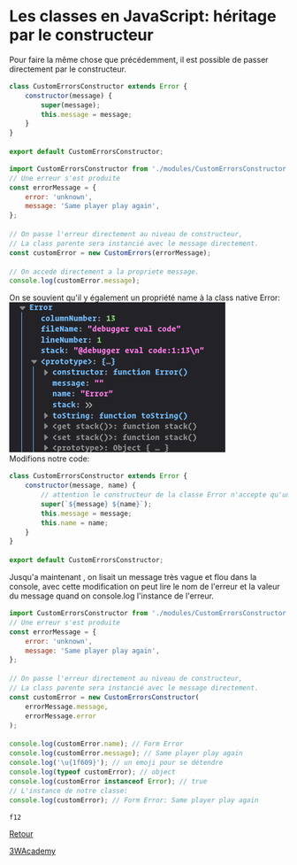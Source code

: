 # Les classes en JavaScript: héritage par le constructeur

Pour faire la même chose que précédemment, il est possible de passer directement par le constructeur.

```javascript
class CustomErrorsConstructor extends Error {
    constructor(message) {
        super(message);
        this.message = message;
    }
}

export default CustomErrorsConstructor;
```

```javascript
import CustomErrorsConstructor from './modules/CustomErrorsConstructor.js';
// Une erreur s'est produite
const errorMessage = {
    error: 'unknown',
    message: 'Same player play again',
};

// On passe l'erreur directement au niveau de constructeur,
// La class parente sera instancié avec le message directement.
const customError = new CustomErrors(errorMessage);

// On accede directement a la propriete message.
console.log(customError.message);
```

On se souvient qu'il y également un propriété name à la class native Error: ![image d'illustration](../img/error.png)  
Modifions notre code:

```javascript
class CustomErrorsConstructor extends Error {
    constructor(message, name) {
        // attention le constructeur de la classe Error n'accepte qu'un argument
        super(`${message} ${name}`);
        this.message = message;
        this.name = name;
    }
}

export default CustomErrorsConstructor;
```

Jusqu'a maintenant , on lisait un message très vague et flou dans la console, avec cette modification on peut lire le nom de l'erreur et la valeur du message quand on console.log l'instance de l'erreur.

```javascript
import CustomErrorsConstructor from './modules/CustomErrorsConstructor.js';
// Une erreur s'est produite
const errorMessage = {
    error: 'unknown',
    message: 'Same player play again',
};

// On passe l'erreur directement au niveau de constructeur,
// La class parente sera instancié avec le message directement.
const customError = new CustomErrorsConstructor(
    errorMessage.message,
    errorMessage.error
);

console.log(customError.name); // Form Error
console.log(customError.message); // Same player play again
console.log('\u{1f609}'); // un emoji pour se détendre
console.log(typeof customError); // object
console.log(customError instanceof Error); // true
// L'instance de notre classe:
console.log(customError); // Form Error: Same player play again
```

`f12`

[Retour](../)

[3WAcademy](https://3wa.fr)
